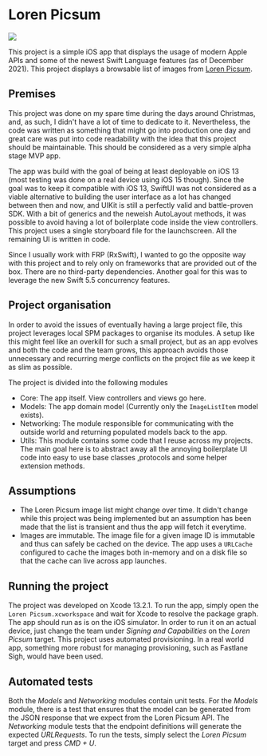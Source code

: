 #  Loren Picsum

![](https://raw.githubusercontent.com/raphaelcruzeiro/lorenpicsum/main/demo.gif)

This project is a simple iOS app that displays the usage of modern Apple APIs and some of the newest Swift Language features (as of December 2021). This project displays a browsable list of images from [Loren Picsum](https://picsum.photos).

## Premises

This project was done on my spare time during the days around Christmas, and, as such, I didn't have a lot of time to dedicate to it. Nevertheless, the code was written as something that might go into production one day and great care was put into code readability with the idea that this project should be maintainable. This should be considered as a very simple alpha stage MVP app.

The app was build with the goal of being at least deployable on iOS 13 (most testing was done on a real device using iOS 15 though). Since the goal was to keep it compatible with iOS 13, SwiftUI was not considered as a viable alternative to building the user interface as a lot has changed between then and now, and UIKit is still a perfectly valid and battle-proven SDK. With a bit of generics and the neweish AutoLayout methods, it was possible to avoid having a lot of boilerplate code inside the view controllers. This project uses a single storyboard file for the launchscreen. All the remaining UI is written in code.

Since I usually work with FRP (RxSwift), I wanted to go the opposite way with this project and to rely only on frameworks that are provided out of the box. There are no third-party dependencies. Another goal for this was to leverage the new Swift 5.5 concurrency features.

## Project organisation

In order to avoid the issues of eventually having a large project file, this project leverages local SPM packages to organise its modules. A setup like this might feel like an overkill for such a small project, but as an app evolves and both the code and the team grows, this approach avoids those unnecessary and recurring merge conflicts on the project file as we keep it as slim as possible.

The project is divided into the following modules

- Core: The app itself. View controllers and views go here.
- Models: The app domain model (Currently only the `ImageListItem` model exists).
- Networking: The module responsible for communicating with the outside world and returning populated models back to the app.
- Utils: This module contains some code that I reuse across my projects. The main goal here is to abstract away all the annoying boilerplate UI code into easy to use base classes ,protocols and some helper extension methods.


## Assumptions

- The Loren Picsum image list might change over time. It didn't change while this project was being implemented but an assumption has been made that the list is transient and thus the app will fetch it everytime.
- Images are immutable. The image file for a given image ID is immutable and thus can safely be cached on the device. The app uses a `URLCache` configured to cache the images both in-memory and on a disk file so that the cache can live across app launches.

## Running the project

The project was developed on Xcode 13.2.1. To run the app, simply open the `Loren Picsum.xcworkspace` and wait for Xcode to resolve the package graph. The app should run as is on the iOS simulator. In order to run it on an actual device, just change the team under *Signing and Capabilities* on the *Loren Picsum* target. This project uses automated provisioning. In a real world app, something more robust for managing provisioning, such as Fastlane Sigh, would have been used.

## Automated tests

Both the *Models* and *Networking* modules contain unit tests. For the *Models* module, there is a test that ensures that the model can be generated from the JSON response that we expect from the Loren Picsum API. The *Networking* module tests that the endpoint definitions will generate the expected *URLRequests*. To run the tests, simply select the *Loren Picsum* target and press *CMD + U*.


